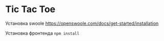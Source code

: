 # Tic Tac Toe

Установка swoole
https://openswoole.com/docs/get-started/installation

Установка фронтенда
`npm install`